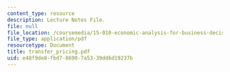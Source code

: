 ```yaml
---
content_type: resource
description: Lecture Notes File.
file: null
file_location: /coursemedia/15-010-economic-analysis-for-business-decisions-fall-2004/e48f9de8fbd786907a5339dd6d19237b_transfer_pricing.pdf
file_type: application/pdf
resourcetype: Document
title: transfer_pricing.pdf
uid: e48f9de8-fbd7-8690-7a53-39dd6d19237b
---
```

